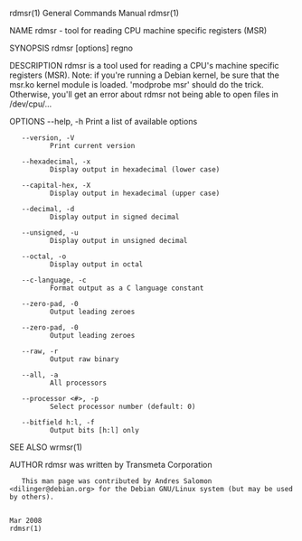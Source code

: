 rdmsr(1)                                                                                 General Commands Manual                                                                                 rdmsr(1)

NAME
       rdmsr - tool for reading CPU machine specific registers (MSR)

SYNOPSIS
       rdmsr [options] regno

DESCRIPTION
       rdmsr is a tool used for reading a CPU's machine specific registers (MSR).
       Note:  if  you're  running a Debian kernel, be sure that the msr.ko kernel module is loaded. 'modprobe msr' should do the trick. Otherwise, you'll get an error about rdmsr not being able to open
       files in /dev/cpu/...

OPTIONS
       --help, -h
              Print a list of available options

       --version, -V
              Print current version

       --hexadecimal, -x
              Display output in hexadecimal (lower case)

       --capital-hex, -X
              Display output in hexadecimal (upper case)

       --decimal, -d
              Display output in signed decimal

       --unsigned, -u
              Display output in unsigned decimal

       --octal, -o
              Display output in octal

       --c-language, -c
              Format output as a C language constant

       --zero-pad, -0
              Output leading zeroes

       --zero-pad, -0
              Output leading zeroes

       --raw, -r
              Output raw binary

       --all, -a
              All processors

       --processor <#>, -p
              Select processor number (default: 0)

       --bitfield h:l, -f
              Output bits [h:l] only

SEE ALSO
       wrmsr(1)

AUTHOR
       rdmsr was written by Transmeta Corporation

       This man page was contributed by Andres Salomon <dilinger@debian.org> for the Debian GNU/Linux system (but may be used by others).

                                                                                                 Mar 2008                                                                                        rdmsr(1)
